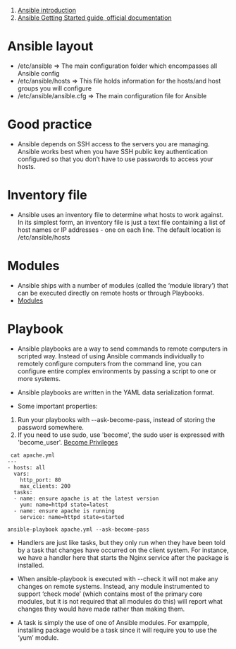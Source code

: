 1. [Ansible introduction](https://www.ansible.com/configuration-management)
2. [Ansible Getting Started guide, official documentation](http://docs.ansible.com/ansible/intro_getting_started.html)

# Ansible layout
* /etc/ansible => The main configuration folder which encompasses all Ansible config
* /etc/ansible/hosts => This file holds information for the hosts/and host groups you will configure
* /etc/ansible/ansible.cfg => The main configuration file for Ansible

# Good practice
* Ansible depends on SSH access to the servers you are managing. Ansible works best when you have SSH public key authentication configured so that you don’t have to use passwords to access your hosts.

# Inventory file
* Ansible uses an inventory file to determine what hosts to work against. In its simplest form, an inventory file is just a text file containing a list of host names or IP addresses - one on each line. The default location is /etc/ansible/hosts

# Modules
*  Ansible ships with a number of modules (called the ‘module library’) that can be executed directly on remote hosts or through Playbooks. 
* [Modules](http://docs.ansible.com/ansible/modules.html)

# Playbook
* Ansible playbooks are a way to send commands to remote computers in scripted way. Instead of using Ansible commands individually to remotely configure computers from the command line, you can configure entire complex environments by passing a script to one or more systems.

* Ansible playbooks are written in the YAML data serialization format.
* Some important properties:
1. Run your playbooks with --ask-become-pass, instead of storing the password somewhere.
2. If you need to use sudo, use 'become', the sudo user is expressed with 'become_user'.
[Become Privileges](http://docs.ansible.com/ansible/become.html)
```{r, engine='bash', count_lines}
 cat apache.yml
---
- hosts: all
  vars:
    http_port: 80
    max_clients: 200
  tasks:
  - name: ensure apache is at the latest version
    yum: name=httpd state=latest
  - name: ensure apache is running
    service: name=httpd state=started  
```

```{r, engine='bash', count_lines}
ansible-playbook apache.yml --ask-become-pass
```

* Handlers are just like tasks, but they only run when they have been told by a task that changes have occurred on the client system. For instance, we have a handler here that starts the Nginx service after the package is installed. 

* When ansible-playbook is executed with --check it will not make any changes on remote systems. Instead, any module instrumented to support ‘check mode’ (which contains most of the primary core modules, but it is not required that all modules do this) will report what changes they would have made rather than making them.

* A task is simply the use of one of Ansible modules. For exampple, installing package would be a task since it will require you to use the ‘yum’ module.

